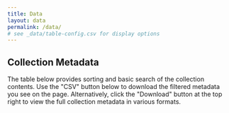 ```yaml
---
title: Data
layout: data
permalink: /data/
# see _data/table-config.csv for display options
---
```


## Collection Metadata

The table below provides sorting and basic search of the collection contents. 
Use the "CSV" button below to download the filtered metadata you see on the page. 
Alternatively, click the "Download" button at the top right to view the full collection metadata in various formats. 
